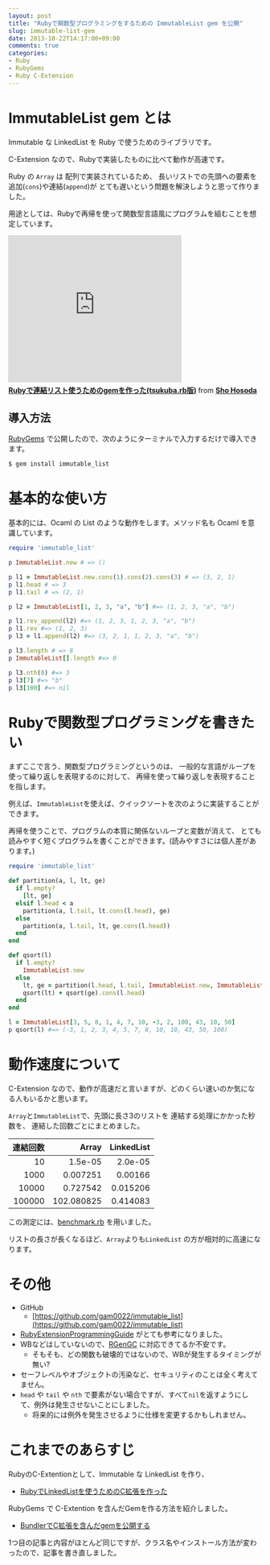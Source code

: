 ```yaml
---
layout: post
title: "Rubyで関数型プログラミングをするための ImmutableList gem を公開"
slug: immutable-list-gem
date: 2013-10-22T14:17:00+09:00
comments: true
categories: 
- Ruby
- RubyGems
- Ruby C-Extension
---
```


# ImmutableList gem とは

Immutable な LinkedList を Ruby で使うためのライブラリです。

C-Extension なので、Rubyで実装したものに比べて動作が高速です。

Ruby の `Array` は 配列で実装されているため、
長いリストでの先頭への要素を追加(`cons`)や連結(`append`)が
とても遅いという問題を解決しようと思って作りました。

用途としては、Rubyで再帰を使って関数型言語風にプログラムを組むことを想定しています。

<iframe src="http://www.slideshare.net/slideshow/embed_code/29144855" width="342" height="291" frameborder="0" marginwidth="0" marginheight="0" scrolling="no" style="border:1px solid #CCC;border-width:1px 1px 0;margin-bottom:5px" allowfullscreen> </iframe> <div style="margin-bottom:5px"> <strong> <a href="https://www.slideshare.net/shohosoda9/immutable-list-29144855" title="Rubyで連結リスト使うためのgemを作った(tsukuba.rb版)" target="_blank">Rubyで連結リスト使うためのgemを作った(tsukuba.rb版)</a> </strong> from <strong><a href="http://www.slideshare.net/shohosoda9" target="_blank">Sho Hosoda</a></strong> </div>

## 導入方法

[RubyGems](http://rubygems.org/gems/immutable_list) で公開したので、次のようにターミナルで入力するだけで導入できます。

```bash
$ gem install immutable_list
```

<!--more-->


# 基本的な使い方

基本的には、Ocaml の List のような動作をします。メソッド名も Ocaml を意識しています。

```ruby
require 'immutable_list'

p ImmutableList.new # => ()

p l1 = ImmutableList.new.cons(1).cons(2).cons(3) # => (3, 2, 1)
p l1.head # => 3
p l1.tail # => (2, 1)

p l2 = ImmutableList[1, 2, 3, "a", "b"] #=> (1, 2, 3, "a", "b")

p l1.rev_append(l2) #=> (1, 2, 3, 1, 2, 3, "a", "b")
p l1.rev #=> (1, 2, 3)
p l3 = l1.append(l2) #=> (3, 2, 1, 1, 2, 3, "a", "b")

p l3.length # => 8
p ImmutableList[].length #=> 0

p l3.nth(0) #=> 3
p l3[7] #=> "b"
p l3[100] #=> nil
```


# Rubyで関数型プログラミングを書きたい

まずここで言う、関数型プログラミングというのは、
一般的な言語がループを使って繰り返しを表現するのに対して、
再帰を使って繰り返しを表現することを指します。

例えば、`ImmutableList`を使えば、クイックソートを次のように実装することができます。

再帰を使うことで、プログラムの本質に関係ないループと変数が消えて、
とても読みやすく短くプログラムを書くことができます。(読みやすさには個人差があります。)

```ruby
require 'immutable_list'

def partition(a, l, lt, ge)
  if l.empty?
    [lt, ge]
  elsif l.head < a
    partition(a, l.tail, lt.cons(l.head), ge)
  else
    partition(a, l.tail, lt, ge.cons(l.head))
  end
end

def qsort(l)
  if l.empty?
    ImmutableList.new
  else 
    lt, ge = partition(l.head, l.tail, ImmutableList.new, ImmutableList.new)
    qsort(lt) + qsort(ge).cons(l.head)
  end
end

l = ImmutableList[3, 5, 8, 1, 4, 7, 10, -3, 2, 100, 43, 10, 50]
p qsort(l) #=> (-3, 1, 2, 3, 4, 5, 7, 8, 10, 10, 43, 50, 100)
```

<!--## 補足

なぜ、関数型プログラミングするためには Immutable なリストが必要なのかわからない人に補足です。

もし、リストに破壊的な操作を許してしまうと、再帰の過程で
-->


# 動作速度について

C-Extension なので、動作が高速だと言いますが、どのくらい速いのか気になる人もいるかと思います。

`Array`と`ImmutableList`で、先頭に長さ3のリストを 連結する処理にかかった秒数を、
連結した回数ごとにまとめました。

| 連結回数 | Array | LinkedList |
|------:|------:|-----------:|
| 10 | 1.5e-05 | 2.0e-05 |
| 1000 | 0.007251 | 0.00166 |
| 10000 | 0.727542 | 0.015206 |
| 100000 | 102.080825 | 0.414083 |

この測定には、[benchmark.rb](https://github.com/gam0022/linkedlist/blob/master/benchmark.rb) を用いました。

リストの長さが長くなるほど、`Array`よりも`LinkedList` の方が相対的に高速になります。


# その他

* GitHub
  * [https://github.com/gam0022/immutable_list](https://github.com/gam0022/immutable_list)
* [RubyExtensionProgrammingGuide](http://www.loveruby.net/w/RubyExtensionProgrammingGuide.html) がとても参考になりました。
* WBなどはしていないので、[RGenGC](http://www.atdot.net/~ko1/activities/RubyKaigi2013-ko1.pdf) に対応できてるか不安です。
  * そもそも、どの関数も破壊的ではないので、WBが発生するタイミングが無い?
* セーフレベルやオブジェクトの汚染など、セキュリティのことは全く考えてません。
* `head` や `tail` や `nth` で要素がない場合ですが、すべて`nil`を返すようにして、例外は発生させないことにしました。
  * 将来的には例外を発生させるように仕様を変更するかもしれません。


# これまでのあらすじ

RubyのC-Extentionとして、Immutable な LinkedList を作り、

* [RubyでLinkedListを使うためのC拡張を作った](/blog/2013/08/19/ruby-linkedlist/)

RubyGems で C-Extention を含んだGemを作る方法を紹介しました。

* [BundlerでC拡張を含んだgemを公開する](/blog/2013/10/18/gems-with-extensions/)

1つ目の記事と内容がほとんど同じですが、クラス名やインストール方法が変わったので、記事を書き直しました。
